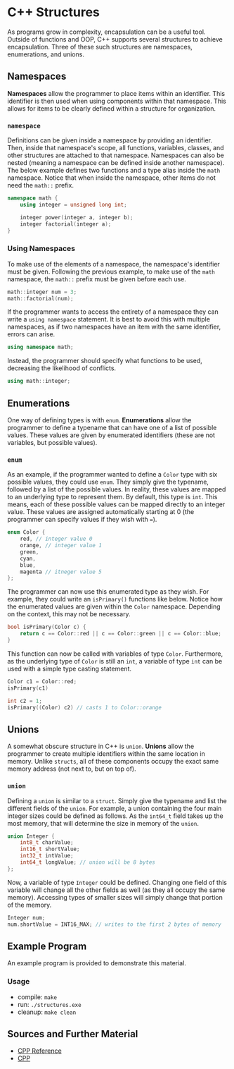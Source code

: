 # C++ Structures

As programs grow in complexity, encapsulation can be a useful tool. Outside of functions and OOP, C++ supports several structures to achieve encapsulation. Three of these such structures are namespaces, enumerations, and unions.

## Namespaces

**Namespaces** allow the programmer to place items within an identifier. This identifier is then used when using components within that namespace. This allows for items to be clearly defined within a structure for organization.

### `namespace`

Definitions can be given inside a namespace by providing an identifier. Then, inside that namespace's scope, all functions, variables, classes, and other structures are attached to that namespace. Namespaces can also be nested (meaning a namespace can be defined inside another namespace). The below example defines two functions and a type alias inside the `math` namespace. Notice that when inside the namespace, other items do not need the `math::` prefix.

```C++
namespace math {
    using integer = unsigned long int;

    integer power(integer a, integer b);
    integer factorial(integer a);
}
```

### Using Namespaces

To make use of the elements of a namespace, the namespace's identifier must be given. Following the previous example, to make use of the `math` namespace, the `math::` prefix must be given before each use.

```C++
math::integer num = 3;
math::factorial(num);
```

If the programmer wants to access the entirety of a namespace they can write a `using namespace` statement. It is best to avoid this with multiple namespaces, as if two namespaces have an item with the same identifier, errors can arise.

```C++
using namespace math;
```

Instead, the programmer should specify what functions to be used, decreasing the likelihood of conflicts.

```C++
using math::integer;
```

## Enumerations

One way of defining types is with `enum`. **Enumerations** allow the programmer to define a typename that can have one of a list of possible values. These values are given by enumerated identifiers (these are not variables, but possible values).

### `enum`

As an example, if the programmer wanted to define a `Color` type with six possible values, they could use `enum`. They simply give the typename, followed by a list of the possible values. In reality, these values are mapped to an underlying type to represent them. By default, this type is `int`. This means, each of these possible values can be mapped directly to an integer value. These values are assigned automatically starting at 0 (the programmer can specify values if they wish with `=`).

```C++
enum Color {
    red, // integer value 0
    orange, // integer value 1
    green,
    cyan,
    blue,
    magenta // itneger value 5
};
```

The programmer can now use this enumerated type as they wish. For example, they could write an `isPrimary()` functions like below. Notice how the enumerated values are given within the `Color` namespace. Depending on the context, this may not be necessary.

```C++
bool isPrimary(Color c) {
    return c == Color::red || c == Color::green || c == Color::blue;
}
```

This function can now be called with variables of type `Color`. Furthermore, as the underlying type of `Color` is still an `int`, a variable of type `int` can be used with a simple type casting statement.

```C++
Color c1 = Color::red;
isPrimary(c1)
```

```C++
int c2 = 1;
isPrimary((Color) c2) // casts 1 to Color::orange
```

## Unions

A somewhat obscure structure in C++ is `union`. **Unions** allow the programmer to create multiple identifiers within the same location in memory. Unlike `structs`, all of these components occupy the exact same memory address (not next to, but on top of).

### `union`

Defining a `union` is similar to a `struct`. Simply give the typename and list the different fields of the `union`. For example, a union containing the four main integer sizes could be defined as follows. As the `int64_t` field takes up the most memory, that will determine the size in memory of the `union`.

```C++
union Integer {
    int8_t charValue;
    int16_t shortValue;
    int32_t intValue;
    int64_t longValue; // union will be 8 bytes
};
```

Now, a variable of type `Integer` could be defined. Changing one field of this variable will change all the other fields as well (as they all occupy the same memory). Accessing types of smaller sizes will simply change that portion of the memory.

```C++
Integer num;
num.shortValue = INT16_MAX; // writes to the first 2 bytes of memory
```

## Example Program

An example program is provided to demonstrate this material.

### Usage
- compile: `make`
- run: `./structures.exe`
- cleanup: `make clean`

## Sources and Further Material

- [CPP Reference](https://en.cppreference.com/w/cpp/language/namespace)
- [CPP](https://cplusplus.com/doc/oldtutorial/namespaces/)
